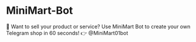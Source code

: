 # MiniMart-Bot
🛒 Want to sell your product or service? Use MiniMart Bot to create your own Telegram shop in 60 seconds! 👉 @MiniMart01bot
